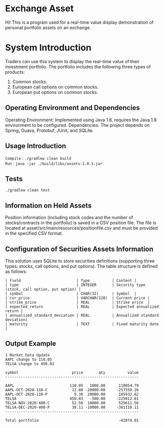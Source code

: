```

```
# Exchange Asset

Hi! This is a program used for a real-time value display demonstration of personal portfolio assets on an exchange.

# System Introduction

Traders can use this system to display the real-time value of their investment portfolio.
The portfolio includes the following three types of products:

1. Common stocks.
2. European call options on common stocks.
3. European put options on common stocks.

## Operating Environment and Dependencies

Operating Environment: Implemented using Java 1.8, requires the Java 1.8 environment to be configured.
Dependencies: The project depends on Spring, Guava, Protobuf, JUnit, and SQLite.

## Usage Introduction
```
Compile：./gradlew clean build
Run：java -jar ./build/libs/assets-1.0.1.jar
```

## Tests
```
./gradlew clean test
```

## Information on Held Assets

Position information (including stock codes and the number of stocks/contracts in the portfolio) is saved in a CSV position file.
The file is located at asset/src/main/resources/positionfile.csv and must be provided in the specified CSV format.


## Configuration of Securities Assets Information

This solution uses SQLite to store securities definitions (supporting three types: stocks, call options, and put options).
The table structure is defined as follows:
```
| Field                         | Type          | Content |
| type                          | INTEGER       | Security type (stock, call option, put option) |
| symbol                        | CHAR(32)      | Symbol  |
| cur_price                     | VARCHAR(128)  | Current price |
| strike_price                  | REAL          | Strike price  |
| expected_return               | REAL          | Expected annualized return |
| annualized_standard_deviation | REAL          | Annualized standard deviation|
| maturity                      | TEXT          | Fixed maturity date |
```
## Output Example

```
1 Market Data Update
AAPL change to 110.05
TELSA change to 450.03

symbol                        price       qty          value
------------------------------------------------------------

AAPL                         110.05   1000.00      110054.79
AAPL-OCT-2020-110-C           12.88 -20000.00     -257550.26
AAPL-OCT-2020-110-P            9.30  20000.00      185932.62
TELSA                        450.03   -500.00     -225012.61
TELSA-NOV-2020-400-C          52.56  10000.00      525611.56
TELSA-DEC-2020-400-P          38.11 -10000.00     -381110.11
------------------------------------------------------------

Total portfolio                                    -42074.01
```